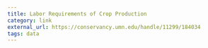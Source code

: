 ```yaml
---
title: Labor Requirements of Crop Production
category: link
external_url: https://conservancy.umn.edu/handle/11299/184034
tags: data
---
```

